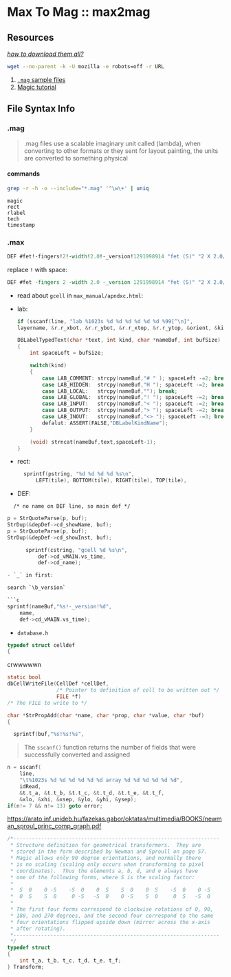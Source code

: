 # Max To Mag :: max2mag

## Resources
[_how to download them all?_](https://www.tupp.me/2014/06/how-to-crawl-website-with-linux-wget.html)

```bash
wget --no-parent -k -U mozilla -e robots=off -r URL
```

1. [`.mag` sample files](http://www.ece.sunysb.edu/~psun/ese355/scmoscell/index.htm) 
2. [Magic tutorial](http://opencircuitdesign.com/magic/tutorials/)

## File Syntax Info
### .mag
> .mag files use a scalable imaginary unit called (lambda), 
when converting to other formats or they sent for layout painting, 
the units are converted to something physical

#### commands
```bash
grep -r -h -o --include="*.mag" '^\w\+' | uniq  
```
```
magic
rect
rlabel
tech
timestamp
```

### .max
```tcl
DEF #fet!-fingers!2!-width!2.0!-_version!1291998914 "fet (S)" "2 X 2.0/0.18"
```

replace `!` with space:
```tcl
DEF #fet -fingers 2 -width 2.0 -_version 1291998914 "fet (S)" "2 X 2.0/0.18"
```

- read about `gcell` in `max_manual/apndxc.html`:


- lab: 
    ```c
    if (sscanf(line, "lab %1023s %d %d %d %d %d %d %99[^\n]",
    layername, &r.r_xbot, &r.r_ybot, &r.r_xtop, &r.r_ytop, &orient, &kind, text) != 8)
	```

    ```c
    DBLabelTypedText(char *text, int kind, char *nameBuf, int bufSize)
    {
        int spaceLeft = bufSize;

        switch(kind)
        {
            case LAB_COMMENT: strcpy(nameBuf,"# " ); spaceLeft -=2; break;
            case LAB_HIDDEN:  strcpy(nameBuf,"H "); spaceLeft -=2; break;
            case LAB_LOCAL:   strcpy(nameBuf,""); break;
            case LAB_GLOBAL:  strcpy(nameBuf,"! "); spaceLeft -=2; break;
            case LAB_INPUT:   strcpy(nameBuf,"< "); spaceLeft -=2; break;
            case LAB_OUTPUT:  strcpy(nameBuf,"> "); spaceLeft -=2; break;
            case LAB_INOUT:   strcpy(nameBuf,"<> "); spaceLeft -=3; break;
            defalut: ASSERT(FALSE,"DBLabelKindName");
        }

        (void) strncat(nameBuf,text,spaceLeft-1);
    }
    ```

- rect:
    ```c
      sprintf(pstring, "%d %d %d %d %s\n",
	      LEFT(tile), BOTTOM(tile), RIGHT(tile), TOP(tile),
    ```

- DEF:
```
  /* no name on DEF line, so main def */
```

```c
p = StrQuoteParse(p, buf);
StrDup(&depDef->cd_showName, buf);
p = StrQuoteParse(p, buf);
StrDup(&depDef->cd_showInst, buf);
```

```c
      sprintf(cstring, "gcell %d %s\n",     
	      def->cd_vMAIN.vs_time,
	      def->cd_name);

- `_` in first:

search `\b_version`

```c
sprintf(nameBuf,"%s!-_version!%d",
    name,
    def->cd_vMAIN.vs_time);
```

- `database.h`
```c 
typedef struct celldef
{
```


crwwwwwn
```c
static bool
dbCellWriteFile(CellDef *cellDef,
                /* Pointer to definition of cell to be written out */
                FILE *f)
/* The FILE to write to */
```

```c
char *StrPropAdd(char *name, char *prop, char *value, char *buf)
{

  sprintf(buf,"%s!%s!%s",
```

> The `sscanf()` function returns the number of fields that were successfully converted and assigned

```c
n = sscanf(
    line,
    "\t%1023s %d %d %d %d %d %d array %d %d %d %d %d %d",
    idRead,
    &t.t_a, &t.t_b, &t.t_c, &t.t_d, &t.t_e, &t.t_f,
    &xlo, &xhi, &xsep, &ylo, &yhi, &ysep);
if(n!= 7 && n!= 13) goto error;

```

https://arato.inf.unideb.hu/fazekas.gabor/oktatas/multimedia/BOOKS/newman_sproul_princ_comp_graph.pdf

```c
/*-------------------------------------------------------------------
 * Structure definition for geometrical transformers.  They are
 * stored in the form described by Newman and Sproull on page 57.
 * Magic allows only 90 degree orientations, and normally there
 * is no scaling (scaling only occurs when transforming to pixel
 * coordinates).  Thus the elements a, b, d, and e always have
 * one of the following forms, where S is the scaling factor:
 *
 *  S  0    0 -S    -S  0    0  S    S  0    0  S    -S  0    0 -S
 *  0  S    S  0     0 -S   -S  0    0 -S    S  0     0  S   -S  0
 *
 * The first four forms correspond to clockwise rotations of 0, 90,
 * 180, and 270 degrees, and the second four correspond to the same
 * four orientations flipped upside down (mirror across the x-axis
 * after rotating).
 *-------------------------------------------------------------------
 */
typedef struct
{
    int t_a, t_b, t_c, t_d, t_e, t_f;
} Transform;
```

